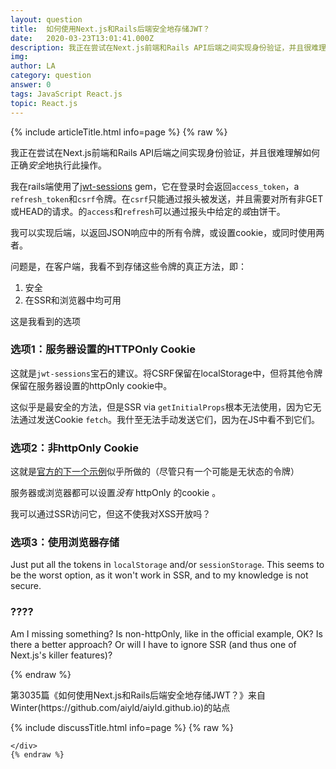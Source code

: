 ```yaml
---
layout: question
title:  如何使用Next.js和Rails后端安全地存储JWT？
date:   2020-03-23T13:01:41.000Z
description: 我正在尝试在Next.js前端和Rails API后端之间实现身份验证，并且很难理解如何正确安全地执行此操作。我在rails端使用了jwt-sessi...
img: 
author: LA
category: question
answer: 0
tags: JavaScript React.js
topic: React.js
---
```

<div class="article-root">
  <div class="article">
    {% include articleTitle.html info=page %}
    {% raw %}
    <div class="article-content"><p><font style="vertical-align: inherit;"><font style="vertical-align: inherit;">我正在尝试在Next.js前端和Rails API后端之间实现身份验证，并且很难理解如何正确</font></font><em><font style="vertical-align: inherit;"><font style="vertical-align: inherit;">安全</font></font></em><font style="vertical-align: inherit;"><font style="vertical-align: inherit;">地执行此操作</font><font style="vertical-align: inherit;">。</font></font></p>

<p><font style="vertical-align: inherit;"><font style="vertical-align: inherit;">我</font><font style="vertical-align: inherit;">在rails端</font><font style="vertical-align: inherit;">使用了</font></font><a href="https://github.com/tuwukee/jwt_sessions" rel="nofollow noreferrer"><font style="vertical-align: inherit;"><font style="vertical-align: inherit;">jwt-sessions</font></font></a><font style="vertical-align: inherit;"><font style="vertical-align: inherit;"> gem，它在登录时会返回</font></font><code>access_token</code><font style="vertical-align: inherit;"><font style="vertical-align: inherit;">，a </font></font><code>refresh_token</code><font style="vertical-align: inherit;"><font style="vertical-align: inherit;">和</font></font><code>csrf</code><font style="vertical-align: inherit;"><font style="vertical-align: inherit;">令牌。</font><font style="vertical-align: inherit;">在</font></font><code>csrf</code><font style="vertical-align: inherit;"><font style="vertical-align: inherit;">只能通过报头被发送，并且需要对所有非GET或HEAD的请求。</font><font style="vertical-align: inherit;">的</font></font><code>access</code><font style="vertical-align: inherit;"><font style="vertical-align: inherit;">和</font></font><code>refresh</code><font style="vertical-align: inherit;"><font style="vertical-align: inherit;">可以通过报头中给定的</font></font><em><font style="vertical-align: inherit;"><font style="vertical-align: inherit;">或</font></font></em><font style="vertical-align: inherit;"><font style="vertical-align: inherit;">由饼干。</font></font></p>

<p><font style="vertical-align: inherit;"><font style="vertical-align: inherit;">我可以实现后端，以返回JSON响应中的所有令牌，或设置cookie，或同时使用两者。</font></font></p>

<p><font style="vertical-align: inherit;"><font style="vertical-align: inherit;">问题是，在客户端，我看不到存储这些令牌的真正方法，即：</font></font></p>

<ol>
<li><font style="vertical-align: inherit;"><font style="vertical-align: inherit;">安全</font></font></li>
<li><font style="vertical-align: inherit;"><font style="vertical-align: inherit;">在SSR和浏览器中均可用</font></font></li>
</ol>

<p><font style="vertical-align: inherit;"><font style="vertical-align: inherit;">这是我看到的选项</font></font></p>

<h3><font style="vertical-align: inherit;"><font style="vertical-align: inherit;">选项1：服务器设置的HTTPOnly Cookie</font></font></h3>

<p><font style="vertical-align: inherit;"><font style="vertical-align: inherit;">这就是</font></font><code>jwt-sessions</code><font style="vertical-align: inherit;"><font style="vertical-align: inherit;">宝石的建议。</font><font style="vertical-align: inherit;">将CSRF保留在localStorage中，但将其他令牌保留在服务器设置的httpOnly cookie中。</font></font></p>

<p><font style="vertical-align: inherit;"><font style="vertical-align: inherit;">这似乎是最安全的方法，但是SSR via </font></font><code>getInitialProps</code><font style="vertical-align: inherit;"><font style="vertical-align: inherit;">根本无法使用，因为它无法通过发送Cookie </font></font><code>fetch</code><font style="vertical-align: inherit;"><font style="vertical-align: inherit;">。</font><font style="vertical-align: inherit;">我什至无法手动发送它们，因为在JS中看不到它们。</font></font></p>

<h3><font style="vertical-align: inherit;"><font style="vertical-align: inherit;">选项2：非httpOnly Cookie</font></font></h3>

<p><font style="vertical-align: inherit;"><font style="vertical-align: inherit;">这就是</font></font><a href="https://github.com/zeit/next.js/tree/master/examples/with-cookie-auth" rel="nofollow noreferrer"><font style="vertical-align: inherit;"><font style="vertical-align: inherit;">官方的下一个示例</font></font></a><font style="vertical-align: inherit;"><font style="vertical-align: inherit;">似乎所做的（尽管只有一个可能是无状态的令牌）</font></font></p>

<p><font style="vertical-align: inherit;"><font style="vertical-align: inherit;">服务器或浏览器都可以设置</font></font><em><font style="vertical-align: inherit;"><font style="vertical-align: inherit;">没有</font></font></em><font style="vertical-align: inherit;"><font style="vertical-align: inherit;"> httpOnly </font><font style="vertical-align: inherit;">的cookie </font><font style="vertical-align: inherit;">。</font></font></p>

<p><font style="vertical-align: inherit;"><font style="vertical-align: inherit;">我可以通过SSR访问它，但这不使我对XSS开放吗？</font></font></p>

<h3><font style="vertical-align: inherit;"><font style="vertical-align: inherit;">选项3：使用浏览器存储</font></font></h3>

<p>Just put all the tokens in <code>localStorage</code> and/or <code>sessionStorage</code>. This seems to be the worst option, as it won't work in SSR, and to my knowledge is not secure.</p>

<h3>????</h3>

<p>Am I missing something? Is non-httpOnly, like in the official example, OK? Is there a better approach? Or will I have to ignore SSR (and thus one of Next.js's killer features)?</p></div>
    {% endraw %}
  </div>
  <p class="winter_mark">第3035篇《如何使用Next.js和Rails后端安全地存储JWT？》来自Winter(https://github.com/aiyld/aiyld.github.io)的站点</p>
  <div class="discuss-wrapper">
    {% include discussTitle.html info=page %}
    {% raw %}
    <div class="discuss-list">
    
    </div>
    {% endraw %}
  </div>
<div>
